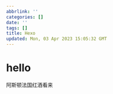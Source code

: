 ```yaml
---
abbrlink: ''
categories: []
date: ''
tags: []
title: Hexo
updated: Mon, 03 Apr 2023 15:05:32 GMT
---
```

# hello

阿斯顿法国红酒看来
